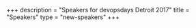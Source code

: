 +++
description = "Speakers for devopsdays Detroit 2017"
title = "Speakers"
type = "new-speakers"
+++